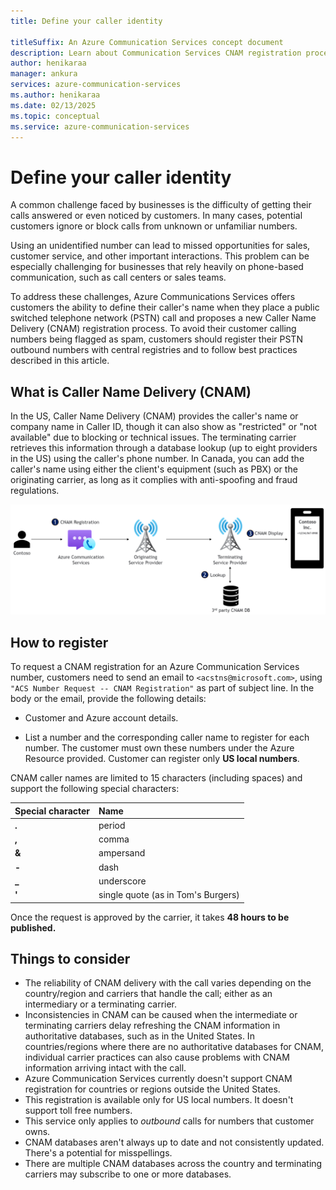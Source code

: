 ```yaml
---
title: Define your caller identity

titleSuffix: An Azure Communication Services concept document
description: Learn about Communication Services CNAM registration process.
author: henikaraa
manager: ankura
services: azure-communication-services
ms.author: henikaraa
ms.date: 02/13/2025
ms.topic: conceptual
ms.service: azure-communication-services
---
```


# Define your caller identity

A common challenge faced by businesses is the difficulty of getting their calls answered or even noticed by customers. In many cases, potential customers ignore or block calls from unknown or unfamiliar numbers.

Using an unidentified number can lead to missed opportunities for sales, customer service, and other important interactions. This problem can be especially challenging for businesses that rely heavily on phone-based communication, such as call centers or sales teams.

To address these challenges, Azure Communications Services offers customers the ability to define their caller's name when they place a public switched telephone network (PSTN) call and proposes a new Caller Name Delivery (CNAM) registration process. To avoid their customer calling numbers being flagged as spam, customers should register their PSTN outbound numbers with central registries and to follow best practices described in this article.                                       

## What is Caller Name Delivery (CNAM)                                     

In the US, Caller Name Delivery (CNAM) provides the caller's name or company name in Caller ID, though it can also show as \"restricted\" or \"not available\" due to blocking or technical issues. The terminating carrier retrieves this information through a database lookup (up to eight
providers in the US) using the caller\'s phone number. In Canada, you can add the caller's name using either the client\'s equipment (such as PBX) or the originating carrier, as long as it complies with anti-spoofing and fraud regulations.

![A call flow diagram showing your call registered with a Caller Name Delivery (CNAM) from Azure Communication Services through an originating service provider and terminating service provider to the called device displaying your CNAM.](../media/cnam-call-flow.png)

## How to register

To request a CNAM registration for an Azure Communication Services number, customers need to send an email to `<acstns@microsoft.com>`, using `"ACS Number Request -- CNAM Registration"` as part of subject line. In the body or the email, provide the following details:

- Customer and Azure account details.

- List a number and the corresponding caller name to register for each number. The customer must own these numbers under the Azure Resource provided. Customer can register only **US local numbers**.

CNAM caller names are limited to 15 characters (including spaces) and support the following special characters:

| Special character | Name |
| --- |:--- |
| **.** | period |
| **,** | comma |
| **&** | ampersand |
| **-** | dash |
| **_** | underscore |
| **'** | single quote (as in Tom's Burgers) |

Once the request is approved by the carrier, it takes **48 hours to be published.**

## Things to consider

- The reliability of CNAM delivery with the call varies depending on the country/region and carriers that handle the call; either as an intermediary or a terminating carrier.
- Inconsistencies in CNAM can be caused when the intermediate or terminating carriers delay refreshing the CNAM information in authoritative databases, such as in the United States. In countries/regions where there are no authoritative databases for CNAM, individual carrier practices can also cause problems with CNAM information arriving intact with the call.
- Azure Communication Services currently doesn't support CNAM registration for countries or regions outside the United States.
- This registration is available only for US local numbers. It doesn't support toll free numbers.
- This service only applies to *outbound* calls for numbers that customer owns.
- CNAM databases aren't always up to date and not consistently updated. There's a potential for misspellings.
- There are multiple CNAM databases across the country and terminating carriers may subscribe to one or more databases.
